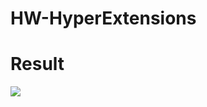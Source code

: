 # HW-HyperExtensions

# Result
<img src="https://github.com/ChiHyeonRyu/HW-HyperExtensions/img/result.jpg" />
